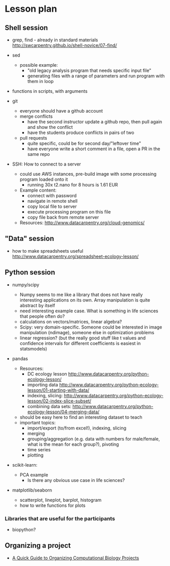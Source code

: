 # Lesson plan

## Shell session

- grep, find - already in standard materials http://swcarpentry.github.io/shell-novice/07-find/
- sed 
  - possible example: 
    - "old legacy analysis program that needs specific input file"
    - generating files with a range of parameters and run program with them in loop
- functions in scripts, with arguments

- git
  - everyone should have a github account
  - merge conflicts
    - have the second instructor update a github repo, then pull again and show the conflict
    - have the students produce conflicts in pairs of two
  - pull requests
    - quite specific, could be for second day/"leftover time"
    - have everyone write a short comment in a file, open a PR in the same repo

- SSH: How to connect to a server
  - could use AWS instances, pre-build image with some processing program loaded onto it
    - running 30x t2.nano for 8 hours is 1.61 EUR
  - Example content:
     - connect with password
     - navigate in remote shell
     - copy local file to server
     - execute processing program on this file
     - copy file back from remote server
  - Resources: http://www.datacarpentry.org/cloud-genomics/

## "Data" session
- how to make spreadsheets useful http://www.datacarpentry.org/spreadsheet-ecology-lesson/
 
## Python session

- numpy/scipy
  - Numpy seems to me like a library that does not have really interesting applications on its own. Array manipulation is quite abstract by itself
  - need interesting example case. 
   What is something in life sciences that people often do?
  - calculations on vectors/matrices, linear algebra?
  - Scipy: very domain-specific. Someone could be interested in image manipulation (ndimage), someone else in optimization problems
  - linear regression? (but the really good stuff like t values and confidence intervals for different coefficients is easiest in statsmodels)
 
- pandas
  - Resources:
    - DC ecology lesson http://www.datacarpentry.org/python-ecology-lesson/
    - importing data http://www.datacarpentry.org/python-ecology-lesson/01-starting-with-data/
    - indexing, slicing: http://www.datacarpentry.org/python-ecology-lesson/02-index-slice-subset/
    - combining data sets: http://www.datacarpentry.org/python-ecology-lesson/04-merging-data/
  - should be easy here to find an interesting dataset to teach
  - important topics:
    - import/export (to/from excel!), indexing, slicing
    - merging
    - grouping/aggregation (e.g. data with numbers for male/female, what is the mean for each group?), pivoting
    - time series
    - plotting
  
- scikit-learn:
  - PCA example
    - Is there any obvious use case in life sciences?
  
- matplotlib/seaborn
  - scatterplot, lineplot, barplot, histogram
  - how to write functions for plots
 
 ### Libraries that are useful for the participants
- biopython?

## Organizing a project

- [A Quick Guide to Organizing Computational Biology Projects](http://journals.plos.org/ploscompbiol/article?id=10.1371/journal.pcbi.1000424)
